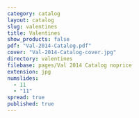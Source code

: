 ```yaml
---
category: catalog
layout: catalog
slug: valentines
title: Valentines
show_products: false
pdf: "Val-2014-Catalog.pdf"
cover: "Val-2014-Catalog-cover.jpg"
directory: valentines
filebase: pages/Val 2014 Catalog noprice
extension: jpg
numslides: 
  - 11
  - "11"
spread: true
published: true
---
```


